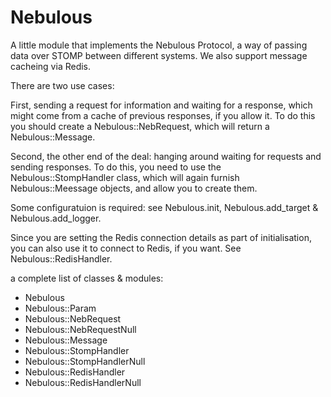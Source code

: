 Nebulous
========

A little module that implements the Nebulous Protocol, a way of passing data
over STOMP between different systems. We also support message cacheing via
Redis.

There are two use cases:

First, sending a request for information and waiting for a response, which
might come from a cache of previous responses, if you allow it. To do
this you should create a Nebulous::NebRequest, which will return a
Nebulous::Message.

Second, the other end of the deal: hanging around waiting for requests and
sending responses. To do this, you need to use the Nebulous::StompHandler
class, which will again furnish Nebulous::Meessage objects, and allow you to
create them.

Some configuratuion is required: see Nebulous.init, Nebulous.add_target &
Nebulous.add_logger.

Since you are setting the Redis connection details as part of initialisation,
you can also use it to connect to Redis, if you want. See
Nebulous::RedisHandler.

a complete list of classes & modules:

* Nebulous
* Nebulous::Param
* Nebulous::NebRequest
* Nebulous::NebRequestNull
* Nebulous::Message
* Nebulous::StompHandler
* Nebulous::StompHandlerNull
* Nebulous::RedisHandler
* Nebulous::RedisHandlerNull

